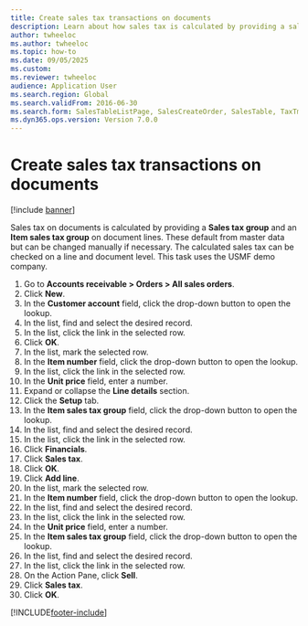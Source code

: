 ```yaml
--- 
title: Create sales tax transactions on documents
description: Learn about how sales tax is calculated by providing a sales tax group and an item sales tax group on document lines, including a step-by-step process.
author: twheeloc
ms.author: twheeloc
ms.topic: how-to
ms.date: 09/05/2025
ms.custom:
ms.reviewer: twheeloc    
audience: Application User 
ms.search.region: Global
ms.search.validFrom: 2016-06-30
ms.search.form: SalesTableListPage, SalesCreateOrder, SalesTable, TaxTmpWorkTrans 
ms.dyn365.ops.version: Version 7.0.0 
---
```


# Create sales tax transactions on documents

[!include [banner](../../includes/banner.md)]

Sales tax on documents is calculated by providing a **Sales tax group** and an **Item sales tax group** on document lines. These default from master data but can be changed manually if necessary. The calculated sales tax can be checked on a line and document level. This task uses the USMF demo company.

1. Go to **Accounts receivable > Orders > All sales orders**.
2. Click **New**.
3. In the **Customer account** field, click the drop-down button to open the lookup.
4. In the list, find and select the desired record.
5. In the list, click the link in the selected row.
6. Click **OK**.
7. In the list, mark the selected row.
8. In the **Item number** field, click the drop-down button to open the lookup.
9. In the list, click the link in the selected row.
10. In the **Unit price** field, enter a number.
11. Expand or collapse the **Line details** section.
12. Click the **Setup** tab.
13. In the **Item sales tax group** field, click the drop-down button to open the lookup.
14. In the list, find and select the desired record.
15. In the list, click the link in the selected row.
16. Click **Financials**.
17. Click **Sales tax**.
18. Click **OK**.
19. Click **Add line**.
20. In the list, mark the selected row.
21. In the **Item number** field, click the drop-down button to open the lookup.
22. In the list, find and select the desired record.
23. In the list, click the link in the selected row.
24. In the **Unit price** field, enter a number.
25. In the **Item sales tax group** field, click the drop-down button to open the lookup.
26. In the list, find and select the desired record.
27. In the list, click the link in the selected row.
28. On the Action Pane, click **Sell**.
29. Click **Sales tax**.
30. Click **OK**.



[!INCLUDE[footer-include](../../../includes/footer-banner.md)]
